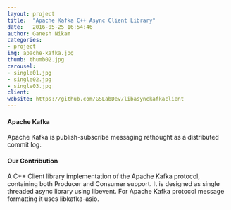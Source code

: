 ```yaml
---
layout: project
title:  "Apache Kafka C++ Async Client Library"
date:   2016-05-25 16:54:46
author: Ganesh Nikam
categories:
- project
img: apache-kafka.jpg
thumb: thumb02.jpg
carousel:
- single01.jpg
- single02.jpg
- single03.jpg
client: 
website: https://github.com/GSLabDev/libasynckafkaclient
---
```


#### Apache Kafka
Apache Kafka is publish-subscribe messaging rethought as a distributed commit log.

#### Our Contribution
A C++ Client library implementation of the Apache Kafka protocol, containing both Producer and Consumer support. It is designed as single threaded async library using libevent. For Apache Kafka protocol message formatting it uses libkafka-asio.

